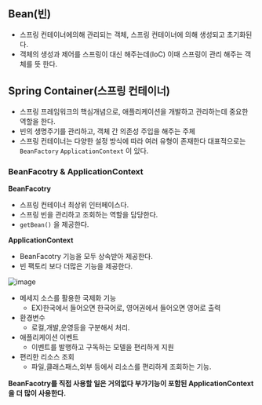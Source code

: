 ## Bean(빈)
- 스프링 컨테이너에의해 관리되는 객체, 스프링 컨테이너에 의해 생성되고 초기화된다.
- 객체의 생성과 제어를 스프링이 대신 해주는데(IoC) 이때 스프링이 관리 해주는 객체를 뜻 한다. 



## Spring Container(스프링 컨테이너)
- 스프링 프레임워크의 핵심개념으로, 애플리케이션을 개발하고 관리하는데 중요한 역할을 한다.
- 빈의 생명주기를 관리하고, 객체 간 의존성 주입을 해주는 주체
- 스프링 컨테이너는 다양한 설정 방식에 따라 여러 유형이 존재한다 대표적으로는 `BeanFactory` `ApplicationContext` 이 있다.

### BeanFacotry & ApplicationContext
**BeanFacotry**
- 스프링 컨테이너 최상위 인터페이스다.
- 스프링 빈을 관리하고 조회하는 역할을 담당한다.
- `getBean()` 을 제공한다.


**ApplicationContext**
- BeanFacotry 기능을 모두 상속받아 제공한다.
- 빈 팩토리 보다 더많은 기능을 제공한다. <br>

![image](https://github.com/GukSense/TIL/assets/101082667/14534a0c-be76-4875-8414-9d3c486852f8) 

- 메세지 소스를 활용한 국제화 기능
  - EX)한국에서 들어오면 한국어로, 영어권에서 들어오면 영어로 출력 
- 환경변수
  - 로컬,개발,운영등을 구분해서 처리.
- 애플리케이션 이벤트
  - 이벤트를 발행하고 구독하는 모델을 편리하게 지원
- 편리한 리소스 조회
  - 파일,클래스패스,외부 등에서 리소스를 편리하게 조회하는 기능.  


**BeanFacotry를 직접 사용할 일은 거의없다 부가기능이 포함된 ApplicationContext을 더 많이 사용한다.**
